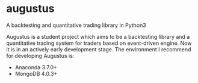 # augustus
A backtesting and quantitative trading library in Python3

Augustus is a student project which aims to be a backtesting library and a quantitative trading system for traders based on event-driven engine. Now it is in an actively early development stage.
The environment I recommend for developing Augustus is:
- Anaconda 3.7.0+
- MongoDB 4.0.3+